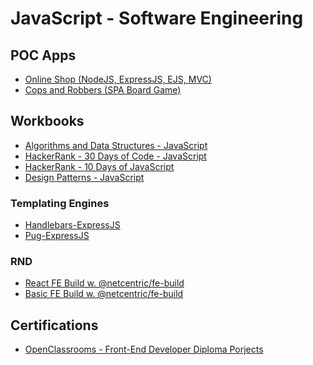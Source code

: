 # JavaScript - Software Engineering

## POC Apps
* [Online Shop (NodeJS, ExpressJS, EJS, MVC)](https://github.com/paulAlexSerban/prj--online-shop)
* [Cops and Robbers (SPA Board Game)](https://github.com/paulAlexSerban/prj--cops-and-robbers--spa-board-game)

## Workbooks
* [Algorithms and Data Structures - JavaScript](https://github.com/paulAlexSerban/wbk--algorithms-n-data-structures--javascript)
* [HackerRank - 30 Days of Code - JavaScript](https://github.com/paulAlexSerban/wbk--hackerrank--30-days-of-code--javascript)
* [HackerRank - 10 Days of JavaScript](https://github.com/paulAlexSerban/wbk--hackerrank--10-days-of-code--javascript)
* [Design Patterns - JavaScript](https://github.com/paulAlexSerban/wbk--design-patterns--javascript)

### Templating Engines
* [Handlebars-ExpressJS](https://github.com/paulAlexSerban/Handlebars-ExpressJS)
* [Pug-ExpressJS](https://github.com/paulAlexSerban/Pug-ExpressJS)

### RND
* [React FE Build w. @netcentric/fe-build](https://github.com/paulAlexSerban/rnd--react-fe-build-w-netcentric-fe-build)
* [Basic FE Build w. @netcentric/fe-build](https://github.com/paulAlexSerban/rnd--basic-fe-build-w-netcentric-fe-build)

## Certifications
* [OpenClassrooms - Front-End Developer Diploma Porjects](https://github.com/paulAlexSerban/OpenClassrooms-FrontEnd-Developer-Diploma-Projects)

<!--
* [FreeCodeCamp.org - JavaScript Algorithms and Data Structures]()

<!--
* [Turn Based Board Game]()
* [Quotation Generator]()

### Server Boilerplates
* [ExpressJS Server (Basic)](https://github.com/paulAlexSerban/Basic-ExpressJS-Server---NodeJS)
* [NodeJS Vanilla Server (Basic)](https://github.com/paulAlexSerban/NodeJS-Basic-Vanilla-Server)





